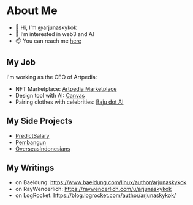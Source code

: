 # About Me

- 👋 Hi, I’m @arjunaskykok
- 👀 I’m interested in web3 and AI
- 📫 You can reach me [here](https://twitter.com/arjunaskykok)

## My Job

I'm working as the CEO of Artpedia:
- NFT Marketplace: [Artpedia Marketplace](https://artpedia.io)
- Design tool with AI: [Canvas](https://canvas.artpedia.io)
- Pairing clothes with celebrities: [Baju dot AI](https://baju.ai)

## My Side Projects
- [PredictSalary](https://predictsalary.com)
- [Pembangun](https://pembangun.net)
- [OverseasIndonesians](https://twitter.com/OverseasIND)

## My Writings
- on Baeldung: https://www.baeldung.com/linux/author/arjunaskykok
- on RayWenderlich: https://raywenderlich.com/u/arjunaskykok
- on LogRocket: https://blog.logrocket.com/author/arjunaskykok/

<!---
arjunaskykok/arjunaskykok is a ✨ special ✨ repository because its `README.md` (this file) appears on your GitHub profile.
You can click the Preview link to take a look at your changes.
--->
